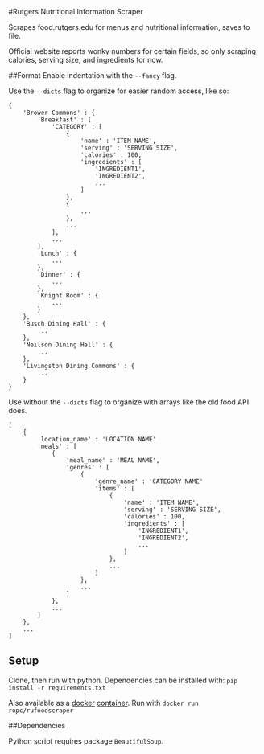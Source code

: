 #Rutgers Nutritional Information Scraper

Scrapes food.rutgers.edu for menus and nutritional information, saves to file.

Official website reports wonky numbers for certain fields, so only scraping calories, serving size, and ingredients for now.

##Format
Enable indentation with the `--fancy` flag.

Use the `--dicts` flag to organize for easier random access, like so:
```
{
	'Brower Commons' : {
		'Breakfast' : [
			'CATEGORY' : [
				{
					'name' : 'ITEM NAME',
					'serving' : 'SERVING SIZE',
					'calories' : 100,
					'ingredients' : [
						'INGREDIENT1',
						'INGREDIENT2',
						...
					]
				},
				{
					...
				},
				...
			],
			...
		],
		'Lunch' : {
			...
		},
		'Dinner' : {
			...
		},
		'Knight Room' : {
			...
		}
	},
	'Busch Dining Hall' : {
		...
	},
	'Neilson Dining Hall' : {
		...
	},
	'Livingston Dining Commons' : {
		...
	}
}
```

Use without the `--dicts` flag to organize with arrays like the old food API does.
```
[
	{
		'location_name' : 'LOCATION NAME'
		'meals' : [
			{
				'meal_name' : 'MEAL NAME',
				'genres' : [
					{
						'genre_name' : 'CATEGORY NAME'
						'items' : [
							{
								'name' : 'ITEM NAME',
								'serving' : 'SERVING SIZE',
								'calories' : 100,
								'ingredients' : [
									'INGREDIENT1',
									'INGREDIENT2',
									...
								]
							},
							...
						]
					},
					...
				]
			},
			...
		]
	},
	...
]
```

## Setup

Clone, then run with python. Dependencies can be installed with: `pip install -r requirements.txt`

Also available as a [docker](https://www.docker.com/) [container](https://hub.docker.com/r/ropc/rufoodscraper/). Run with `docker run ropc/rufoodscraper`


##Dependencies

Python script requires package `BeautifulSoup`.
